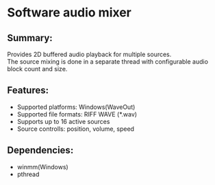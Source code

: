 # Software audio mixer  
## Summary:
Provides 2D buffered audio playback for multiple sources.  
The source mixing is done in a separate thread with configurable audio block count and size.
 
## Features:
* Supported platforms: Windows(WaveOut)
* Supported file formats: RIFF WAVE (*.wav)
* Supports up to 16 active sources
* Source controlls: position, volume, speed

## Dependencies:
* winmm(Windows)
* pthread